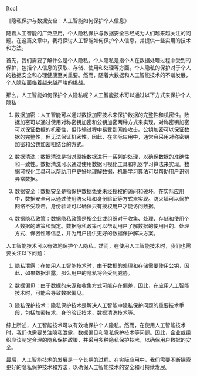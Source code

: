 
[toc]                    
                
                
《隐私保护与数据安全：人工智能如何保护个人信息》

随着人工智能的广泛应用，个人隐私保护与数据安全已经成为人们越来越关注的问题。在这篇文章中，我将探讨人工智能如何保护个人信息，并提供一些实用的技术和方法。

首先，我们需要了解什么是个人隐私。个人隐私是指个人在数据处理过程中受到的保护，包括个人信息的获取、存储、使用和处理等方面。个人隐私的保护对于个人的数据安全和心理健康至关重要。然而，随着大数据和人工智能技术的不断发展，个人隐私面临着越来越严峻的挑战。

那么，人工智能如何保护个人隐私呢？人工智能技术可以通过以下方式来保护个人隐私：

1. 数据加密：人工智能可以通过数据加密技术来保护数据的完整性和机密性。数据加密可以通过使用对称密钥加密和公钥加密两种方式来实现。对称密钥加密可以保证数据的机密性，但传输过程中易受到网络攻击。公钥加密可以保证数据的完整性，但无法保证机密性。因此，在实际应用中，通常会采用对称密钥加密和公钥加密相结合的方式。

2. 数据清洗：数据清洗是指对原始数据进行一系列的处理，以确保数据的准确性和一致性。数据清洗可以通过使用数据可视化工具和机器学习算法来实现。数据可视化工具可以帮助用户更好地理解数据，机器学习算法可以帮助用户识别异常数据。

3. 数据安全：数据安全是指保护数据免受未经授权的访问和破坏。在实际应用中，数据安全可以通过使用防火墙和身份验证等方式来实现。防火墙可以保护网络不受攻击，身份验证可以确保只有授权用户才能访问数据。

4. 数据隐私政策：数据隐私政策是指企业或组织对于收集、处理、存储和使用个人数据的政策和规定。数据隐私政策可以帮助用户了解数据的使用目的、处理方式、保密性等信息，并为用户提供更好的数据保护解决方案。

人工智能技术可以有效地保护个人隐私。然而，在使用人工智能技术时，我们也需要关注以下问题：

1. 隐私泄露：在使用人工智能技术时，由于数据的处理和存储需要使用公钥，因此，如果数据泄露，那么用户的隐私将会受到威胁。

2. 数据偏见：由于数据的来源和收集方式可能存在偏差，因此，在应用人工智能技术时，可能会导致数据偏见。

3. 隐私保护技术：隐私保护技术是解决人工智能中隐私保护问题的重要技术手段，包括加密技术、身份验证技术、数据清洗技术等。

综上所述，人工智能技术可以有效地保护个人隐私。然而，在使用人工智能技术时，我们也需要关注隐私泄露、数据偏见和隐私保护技术等问题。因此，企业或组织应该制定合理的隐私保护政策，并采用多种隐私保护技术，以确保用户数据的安全。

最后，人工智能技术的发展是一个长期的过程。在实际应用中，我们需要不断探索更好的隐私保护技术和方法，以确保人工智能技术的安全和可持续发展。

